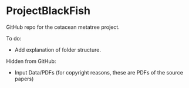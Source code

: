 # ProjectBlackFish

GitHub repo for the cetacean metatree project.

To do:

- Add explanation of folder structure.



Hidden from GitHub:

- Input Data/PDFs (for copyright reasons, these are PDFs of the source papers)

